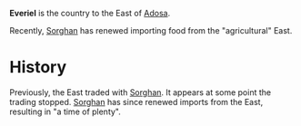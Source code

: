 **Everiel** is the country to the East of [Adosa](Adosa/Adosa.md). 

Recently, [Sorghan](../Adosa/Sorghan.md) has renewed importing food from the "agricultural" East.

# History
Previously, the East traded with [Sorghan](../Adosa/Sorghan.md). It appears at some point the trading stopped. [Sorghan](../Adosa/Sorghan.md) has since renewed imports from the East, resulting in "a time of plenty".